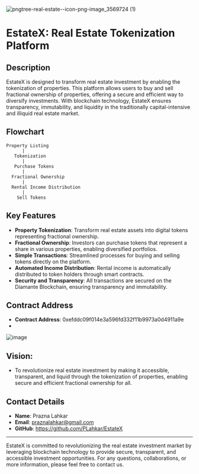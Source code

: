 ![pngtree-real-estate--icon-png-image_3569724 (1)](https://github.com/user-attachments/assets/4361fbc8-a969-43b1-8ca8-b0f4e3790419)

# EstateX: Real Estate Tokenization Platform

## Description
EstateX is designed to transform real estate investment by enabling the tokenization of properties. This platform allows users to buy and sell fractional ownership of properties, offering a secure and efficient way to diversify investments. With blockchain technology, EstateX ensures transparency, immutability, and liquidity in the traditionally capital-intensive and illiquid real estate market.

## Flowchart
```
Property Listing
      |
   Tokenization
      |
   Purchase Tokens
      |
  Fractional Ownership
      |
  Rental Income Distribution
      |
    Sell Tokens
```

## Key Features
- **Property Tokenization**: Transform real estate assets into digital tokens representing fractional ownership.
- **Fractional Ownership**: Investors can purchase tokens that represent a share in various properties, enabling diversified portfolios.
- **Simple Transactions**: Streamlined processes for buying and selling tokens directly on the platform.
- **Automated Income Distribution**: Rental income is automatically distributed to token holders through smart contracts.
- **Security and Transparency**: All transactions are secured on the Diamante Blockchain, ensuring transparency and immutability.

## Contract Address
- **Contract Address**: 0xefddc09f014e3a596fd332f11b9973a0d4911a9e
-
![image](https://github.com/user-attachments/assets/670ddc31-0094-4ca1-a016-437c2684c9d6)


## **Vision:** 
- To revolutionize real estate investment by making it accessible, transparent, and liquid through the tokenization of properties, enabling secure and efficient fractional ownership for all.

## Contact Details
- **Name**: Prazna Lahkar
- **Email**: praznalahkar@gmail.com
- **GitHub**: https://github.com/PLahkar/EstateX

---

EstateX is committed to revolutionizing the real estate investment market by leveraging blockchain technology to provide secure, transparent, and accessible investment opportunities. For any questions, collaborations, or more information, please feel free to contact us.
```
